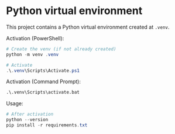 # Python virtual environment 

This project contains a Python virtual environment created at `.venv`.

Activation (PowerShell):

```powershell
# Create the venv (if not already created)
python -m venv .venv

# Activate
.\.venv\Scripts\Activate.ps1
```

Activation (Command Prompt):

```cmd
.\.venv\Scripts\activate.bat
```

Usage:

```powershell
# After activation
python --version
pip install -r requirements.txt
```
